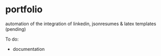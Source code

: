 # portfolio

automation of the integration of linkedin, jsonresumes &amp; latex templates (pending)


To do:

- documentation
